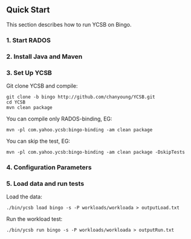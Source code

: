 <!--
Copyright (c) 2016 YCSB contributors. All rights reserved.

Licensed under the Apache License, Version 2.0 (the "License"); you
may not use this file except in compliance with the License. You
may obtain a copy of the License at

http://www.apache.org/licenses/LICENSE-2.0

Unless required by applicable law or agreed to in writing, software
distributed under the License is distributed on an "AS IS" BASIS,
WITHOUT WARRANTIES OR CONDITIONS OF ANY KIND, either express or
implied. See the License for the specific language governing
permissions and limitations under the License. See accompanying
LICENSE file.
-->

## Quick Start

This section describes how to run YCSB on Bingo.

### 1. Start RADOS

### 2. Install Java and Maven

### 3. Set Up YCSB

Git clone YCSB and compile:

    git clone -b bingo http://github.com/chanyoung/YCSB.git
    cd YCSB
    mvn clean package

You can compile only RADOS-binding, EG:

    mvn -pl com.yahoo.ycsb:bingo-binding -am clean package

You can skip the test, EG:

    mvn -pl com.yahoo.ycsb:bingo-binding -am clean package -DskipTests

### 4. Configuration Parameters

### 5. Load data and run tests

Load the data:

    ./bin/ycsb load bingo -s -P workloads/workloada > outputLoad.txt

Run the workload test:

    ./bin/ycsb run bingo -s -P workloads/workloada > outputRun.txt
